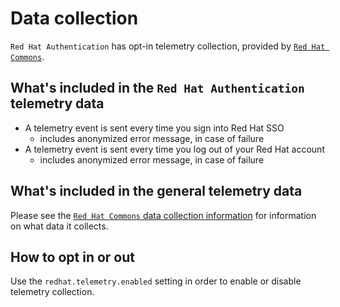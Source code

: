 # Data collection

`Red Hat Authentication` has opt-in telemetry collection, provided by [`Red Hat Commons`](https://github.com/redhat-developer/vscode-commons).

## What's included in the `Red Hat Authentication` telemetry data

 * A telemetry event is sent every time you sign into Red Hat SSO
   - includes anonymized error message, in case of failure
 * A telemetry event is sent every time you log out of your Red Hat account
   - includes anonymized error message, in case of failure

## What's included in the general telemetry data

Please see the
[`Red Hat Commons` data collection information](https://github.com/redhat-developer/vscode-commons/blob/master/USAGE_DATA.md#other-extensions)
for information on what data it collects.

## How to opt in or out

Use the `redhat.telemetry.enabled` setting in order to enable or disable telemetry collection.